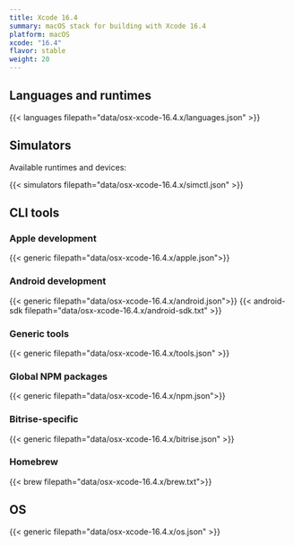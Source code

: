 ```yaml
---
title: Xcode 16.4
summary: macOS stack for building with Xcode 16.4
platform: macOS
xcode: "16.4"
flavor: stable
weight: 20
---
```


## Languages and runtimes

{{< languages filepath="data/osx-xcode-16.4.x/languages.json" >}}

## Simulators

Available runtimes and devices:

{{< simulators filepath="data/osx-xcode-16.4.x/simctl.json" >}}

## CLI tools

### Apple development

{{< generic filepath="data/osx-xcode-16.4.x/apple.json">}}

### Android development

{{< generic filepath="data/osx-xcode-16.4.x/android.json">}}
{{< android-sdk filepath="data/osx-xcode-16.4.x/android-sdk.txt" >}}

### Generic tools

{{< generic filepath="data/osx-xcode-16.4.x/tools.json" >}}

### Global NPM packages

{{< generic filepath="data/osx-xcode-16.4.x/npm.json">}}

### Bitrise-specific

{{< generic filepath="data/osx-xcode-16.4.x/bitrise.json" >}}

### Homebrew

{{< brew filepath="data/osx-xcode-16.4.x/brew.txt">}}

## OS

{{< generic filepath="data/osx-xcode-16.4.x/os.json" >}}
